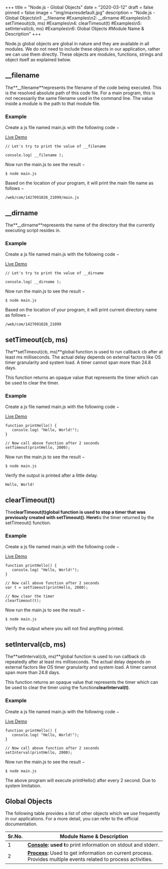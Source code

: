 +++
title = "Node.js - Global Objects"
date = "2020-03-12"
draft = false
pinned = false
image = "img/maxresdefault.jpg"
description = "Node.js - Global Objects\n1:  __filename #Examples\n2:  __dirname #Examples\n3:  setTimeout(cb, ms) #Examples\n4:  clearTimeout(t)  #Examples\n5:  setInterval(cb, ms)  #Examples\n6:  Global Objects #Module Name & Description"
+++
<!--StartFragment-->

Node.js global objects are global in nature and they are available in all modules. We do not need to include these objects in our application, rather we can use them directly. These objects are modules, functions, strings and object itself as explained below.

## __filename

The**__filename**represents the filename of the code being executed. This is the resolved absolute path of this code file. For a main program, this is not necessarily the same filename used in the command line. The value inside a module is the path to that module file.

### Example

Create a js file named main.js with the following code −

[Live Demo](http://tpcg.io/dwyGTC)

```
// Let's try to print the value of __filename

console.log( __filename );
```

Now run the main.js to see the result −

```
$ node main.js
```

Based on the location of your program, it will print the main file name as follows −

```
/web/com/1427091028_21099/main.js
```

## __dirname

The**__dirname**represents the name of the directory that the currently executing script resides in.

### Example

Create a js file named main.js with the following code −

[Live Demo](http://tpcg.io/MTMPoS)

```
// Let's try to print the value of __dirname

console.log( __dirname );
```

Now run the main.js to see the result −

```
$ node main.js
```

Based on the location of your program, it will print current directory name as follows −

```
/web/com/1427091028_21099
```

## setTimeout(cb, ms)

The**setTimeout(cb, ms)**global function is used to run callback cb after at least ms milliseconds. The actual delay depends on external factors like OS timer granularity and system load. A timer cannot span more than 24.8 days.

This function returns an opaque value that represents the timer which can be used to clear the timer.

### Example

Create a js file named main.js with the following code −

[Live Demo](http://tpcg.io/zDYwmF)

```
function printHello() {
   console.log( "Hello, World!");
}

// Now call above function after 2 seconds
setTimeout(printHello, 2000);
```

Now run the main.js to see the result −

```
$ node main.js
```

Verify the output is printed after a little delay.

```
Hello, World!
```

## clearTimeout(t)

The**clearTimeout(t)**global function is used to stop a timer that was previously created with setTimeout(). Here**t**is the timer returned by the setTimeout() function.

### Example

Create a js file named main.js with the following code −

[Live Demo](http://tpcg.io/R1jj52)

```
function printHello() {
   console.log( "Hello, World!");
}

// Now call above function after 2 seconds
var t = setTimeout(printHello, 2000);

// Now clear the timer
clearTimeout(t);
```

Now run the main.js to see the result −

```
$ node main.js
```

Verify the output where you will not find anything printed.

## setInterval(cb, ms)

The**setInterval(cb, ms)**global function is used to run callback cb repeatedly after at least ms milliseconds. The actual delay depends on external factors like OS timer granularity and system load. A timer cannot span more than 24.8 days.

This function returns an opaque value that represents the timer which can be used to clear the timer using the function**clearInterval(t)**.

### Example

Create a js file named main.js with the following code −

[Live Demo](http://tpcg.io/vbrAVP)

```
function printHello() {
   console.log( "Hello, World!");
}

// Now call above function after 2 seconds
setInterval(printHello, 2000);
```

Now run the main.js to see the result −

```
$ node main.js
```

The above program will execute printHello() after every 2 second. Due to system limitation.

## Global Objects

The following table provides a list of other objects which we use frequently in our applications. For a more detail, you can refer to the official documentation.

| Sr.No. | Module Name & Description                                                                                                                                                     |
| ------ | ----------------------------------------------------------------------------------------------------------------------------------------------------------------------------- |
| 1      | **[Console](https://www.tutorialspoint.com/nodejs/nodejs_console.htm): used t**o print information on stdout and stderr.                                                      |
| 2      | **[Process](https://www.tutorialspoint.com/nodejs/nodejs_process.htm):**  Used to get information on current process. Provides multiple events related to process activities. |

<!--EndFragment-->